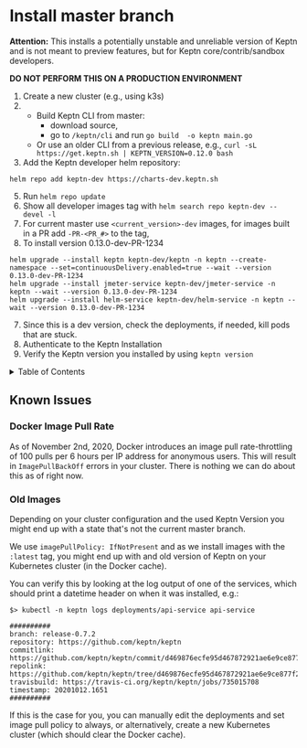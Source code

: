 # Install master branch

**Attention:** This installs a potentially unstable and unreliable version of Keptn and is not meant to preview features, but for Keptn core/contrib/sandbox developers.

**DO NOT PERFORM THIS ON A PRODUCTION ENVIRONMENT**

1. Create a new cluster (e.g., using k3s)
2. - Build Keptn CLI from master:
      - download source, 
      - go to `/keptn/cli` and run `go build  -o keptn main.go`
   - Or use an older CLI from a previous release, e.g., `curl -sL https://get.keptn.sh | KEPTN_VERSION=0.12.0 bash`
4. Add the Keptn developer helm repository:
```
helm repo add keptn-dev https://charts-dev.keptn.sh
```
5. Run `helm repo update`
6. Show all developer images tag with `helm search repo keptn-dev --devel -l `
7. For current master use `<current_version>-dev` images, for images built in a PR add `-PR-<PR_#>` to the tag,
8. To install version 0.13.0-dev-PR-1234 
``` 
helm upgrade --install keptn keptn-dev/keptn -n keptn --create-namespace --set=continuousDelivery.enabled=true --wait --version 0.13.0-dev-PR-1234
helm upgrade --install jmeter-service keptn-dev/jmeter-service -n keptn --wait --version 0.13.0-dev-PR-1234
helm upgrade --install helm-service keptn-dev/helm-service -n keptn --wait --version 0.13.0-dev-PR-1234

```
7. Since this is a dev version, check the deployments, if needed, kill pods that are stuck.
8. Authenticate to the Keptn Installation
9. Verify the Keptn version you installed by using `keptn version`


<details>
<summary>Table of Contents</summary>

<!-- toc -->

- [Known Issues](#known-issues)
  * [Docker Image Pull Rate](#docker-image-pull-rate)
  * [Old Images](#old-images)

<!-- tocstop -->

</details>

## Known Issues

### Docker Image Pull Rate
As of November 2nd, 2020, Docker introduces an image pull rate-throttling of 100 pulls per 6 hours per IP address for anonymous users.
This will result in `ImagePullBackOff` errors in your cluster. There is nothing we can do about this as of right now.

### Old Images
Depending on your cluster configuration and the used Keptn Version you might end up with a state that's not the current master branch.

We use `imagePullPolicy: IfNotPresent` and as we install images with the `:latest` tag, you might end up with and old version of Keptn on your Kubernetes cluster (in the Docker cache).

You can verify this by looking at the log output of one of the services, which should print a datetime header on when it was installed, e.g.:
```
$> kubectl -n keptn logs deployments/api-service api-service

##########
branch: release-0.7.2
repository: https://github.com/keptn/keptn
commitlink: https://github.com/keptn/keptn/commit/d469876ecfe95d467872921ae6e9ce877f2ccca6
repolink: https://github.com/keptn/keptn/tree/d469876ecfe95d467872921ae6e9ce877f2ccca6
travisbuild: https://travis-ci.org/keptn/keptn/jobs/735015708
timestamp: 20201012.1651
##########

```

If this is the case for you, you can manually edit the deployments and set image pull policy to always, or alternatively, create a new Kubernetes cluster (which should clear the Docker cache).
